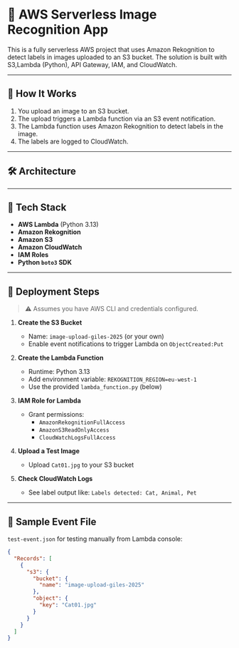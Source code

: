# 🧠 AWS Serverless Image Recognition App

This is a fully serverless AWS project that uses Amazon Rekognition to detect labels in images uploaded to an S3 bucket. The solution is built with S3,Lambda (Python), API Gateway, IAM, and CloudWatch.

---

## 📸 How It Works

1. You upload an image to an S3 bucket.
2. The upload triggers a Lambda function via an S3 event notification.
3. The Lambda function uses Amazon Rekognition to detect labels in the image.
4. The labels are logged to CloudWatch.

---

## 🛠️ Architecture
---

## 🔧 Tech Stack

- **AWS Lambda** (Python 3.13)
- **Amazon Rekognition**
- **Amazon S3**
- **Amazon CloudWatch**
- **IAM Roles**
- **Python `boto3` SDK**

---

## 🚀 Deployment Steps

> ⚠️ Assumes you have AWS CLI and credentials configured.

1. **Create the S3 Bucket**
   - Name: `image-upload-giles-2025` (or your own)
   - Enable event notifications to trigger Lambda on `ObjectCreated:Put`

2. **Create the Lambda Function**
   - Runtime: Python 3.13
   - Add environment variable: `REKOGNITION_REGION=eu-west-1`
   - Use the provided `lambda_function.py` (below)

3. **IAM Role for Lambda**
   - Grant permissions:  
     - `AmazonRekognitionFullAccess`
     - `AmazonS3ReadOnlyAccess`
     - `CloudWatchLogsFullAccess`

4. **Upload a Test Image**
   - Upload `Cat01.jpg` to your S3 bucket

5. **Check CloudWatch Logs**
   - See label output like: `Labels detected: Cat, Animal, Pet`

---

## 🧪 Sample Event File

`test-event.json` for testing manually from Lambda console:

```json
{
  "Records": [
    {
      "s3": {
        "bucket": {
          "name": "image-upload-giles-2025"
        },
        "object": {
          "key": "Cat01.jpg"
        }
      }
    }
  ]
}

